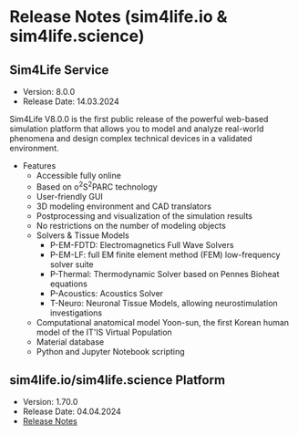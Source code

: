 # Release Notes (**sim4life.io** & **sim4life.science**)

## Sim4Life Service
- Version: 8.0.0
- Release Date: 14.03.2024

Sim4Life V8.0.0 is the first public release of the powerful web-based simulation platform that allows you to model and analyze real-world phenomena and design complex technical devices in a validated environment. 
- Features
    - Accessible fully online
    - Based on o<sup>2</sup>S<sup>2</sup>PARC technology
    - User-friendly GUI
    - 3D modeling environment and CAD translators
    - Postprocessing and visualization of the simulation results 
    - No restrictions on the number of modeling objects
    - Solvers & Tissue Models
        * P-EM-FDTD: Electromagnetics Full Wave Solvers
        * P-EM-LF: full EM finite element method (FEM) low-frequency solver suite
        * P-Thermal: Thermodynamic Solver based on Pennes Bioheat equations
        * P-Acoustics: Acoustics Solver
        * T-Neuro: Neuronal Tissue Models, allowing neurostimulation investigations
    - Computational anatomical model Yoon-sun, the first Korean human model of the IT'IS Virtual Population
    - Material database
    - Python and Jupyter Notebook scripting


## sim4life.io/sim4life.science Platform
- Version: 1.70.0
- Release Date: 04.04.2024
- [Release Notes](https://github.com/ITISFoundation/osparc-simcore/releases/tag/v1.70.0)



